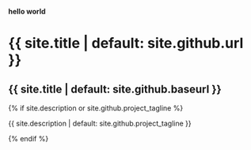 **hello world**


<h1>{{ site.title | default: site.github.url }}</h1>

<h2>{{ site.title | default: site.github.baseurl }}</h2>
{% if site.description or site.github.project_tagline %}
  <p>{{ site.description | default: site.github.project_tagline }}</p>
{% endif %}
